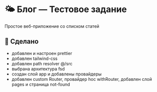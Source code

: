 # 🌤️ Блог — Тестовое задание 

Простое веб-приложение со списком статей
 
 ## 📌 Сделано

 - добавлен и настроен prettier
 - добавлен tailwind-css
 - добавлен path resolver @/src
 - выбрана архитектура fsd
 - создан слой app и добавлены провайдеры
 - добавлен custom Router, провайдер hoc withRouter, добавлен слой pages и страница not-found
